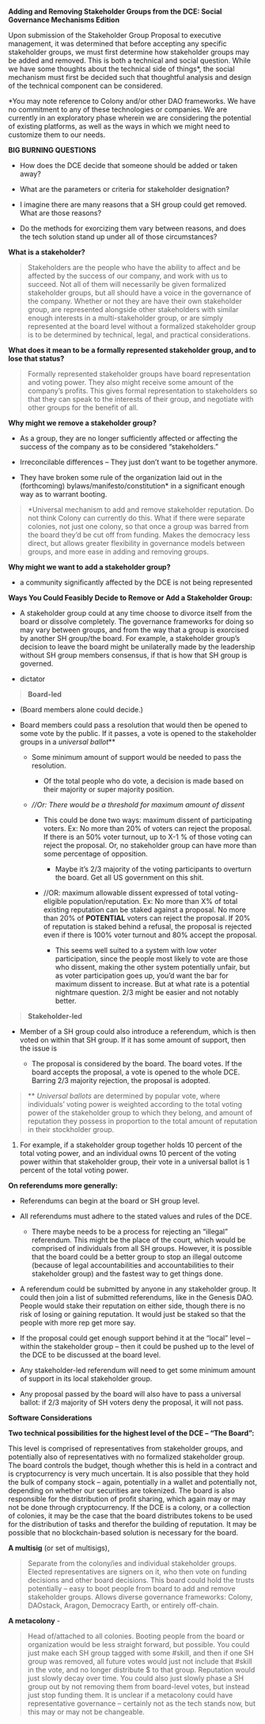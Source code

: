 **Adding and Removing Stakeholder Groups from the DCE: Social Governance
Mechanisms Edition**

Upon submission of the Stakeholder Group Proposal to executive management, it
was determined that before accepting any specific stakeholder groups, we must
first determine how stakeholder groups may be added and removed. This is both a
technical and social question. While we have some thoughts about the technical
side of things\*, the social mechanism must first be decided such that
thoughtful analysis and design of the technical component can be considered.

\*You may note reference to Colony and/or other DAO frameworks. We have no
commitment to any of these technologies or companies. We are currently in an
exploratory phase wherein we are considering the potential of existing
platforms, as well as the ways in which we might need to customize them to our
needs.

**BIG BURNING QUESTIONS**

-   How does the DCE decide that someone should be added or taken away?

-   What are the parameters or criteria for stakeholder designation?

-   I imagine there are many reasons that a SH group could get removed. What are
    those reasons?

-   Do the methods for exorcizing them vary between reasons, and does the tech
    solution stand up under all of those circumstances?

**What is a stakeholder?**

>   Stakeholders are the people who have the ability to affect and be affected
>   by the success of our company, and work with us to succeed. Not all of them
>   will necessarily be given formalized stakeholder groups, but all should have
>   a voice in the governance of the company. Whether or not they are have their
>   own stakeholder group, are represented alongside other stakeholders with
>   similar enough interests in a multi-stakeholder group, or are simply
>   represented at the board level without a formalized stakeholder group is to
>   be determined by technical, legal, and practical considerations.

**What does it mean to be a formally represented stakeholder group, and to lose
that status?**

>   Formally represented stakeholder groups have board representation and voting
>   power. They also might receive some amount of the company’s profits. This
>   gives formal representation to stakeholders so that they can speak to the
>   interests of their group, and negotiate with other groups for the benefit of
>   all. 

**Why might we remove a stakeholder group?**

-   As a group, they are no longer sufficiently affected or affecting the
    success of the company as to be considered “stakeholders.”

-   Irreconcilable differences – They just don’t want to be together anymore.

-   They have broken some rule of the organization laid out in the (forthcoming)
    bylaws/manifesto/constitution\* in a significant enough way as to warrant
    booting.

>   \*Universal mechanism to add and remove stakeholder reputation. Do not think
>   Colony can currently do this. What if there were separate colonies, not just
>   one colony, so that once a group was barred from the board they’d be cut off
>   from funding. Makes the democracy less direct, but allows greater
>   flexibility in governance models between groups, and more ease in adding and
>   removing groups.

**Why might we want to add a stakeholder group?**

-   a community significantly affected by the DCE is not being represented

**Ways You Could Feasibly Decide to Remove or Add a Stakeholder Group:**

-   A stakeholder group could at any time choose to divorce itself from the
    board or dissolve completely. The governance frameworks for doing so may
    vary between groups, and from the way that a group is exorcised by another
    SH group/the board. For example, a stakeholder group’s decision to leave the
    board might be unilaterally made by the leadership without SH group members
    consensus, if that is how that SH group is governed.

-   dictator

>   **Board-led**

-   (Board members alone could decide.)

-   Board members could pass a resolution that would then be opened to some vote
    by the public. If it passes, a vote is opened to the stakeholder groups in a
    *universal ballot*\*\*

    -   Some minimum amount of support would be needed to pass the resolution.

        -   Of the total people who do vote, a decision is made based on their
            majority or super majority position.

    -   *//Or: There would be a threshold for maximum amount of dissent*

        -   This could be done two ways: maximum dissent of participating
            voters. Ex: No more than 20% of voters can reject the proposal. If
            there is an 50% voter turnout, up to X-1 % of those voting can
            reject the proposal. Or, no stakeholder group can have more than
            some percentage of opposition.

            -   Maybe it’s 2/3 majority of the voting participants to overturn
                the board. Get all US government on this shit.

        -   //OR: maximum allowable dissent expressed of total voting-eligible
            population/reputation. Ex: No more than X% of total existing
            reputation can be staked against a proposal. No more than 20% of
            **POTENTIAL** voters can reject the proposal. If 20% of reputation
            is staked behind a refusal, the proposal is rejected even if there
            is 100% voter turnout and 80% accept the proposal.

            -   This seems well suited to a system with low voter participation,
                since the people most likely to vote are those who dissent,
                making the other system potentially unfair, but as voter
                participation goes up, you’d want the bar for maximum dissent to
                increase. But at what rate is a potential nightmare question.
                2/3 might be easier and not notably better.

>   **Stakeholder-led**

-   Member of a SH group could also introduce a referendum, which is then voted
    on within that SH group. If it has some amount of support, then the issue is

    -   The proposal is considered by the board. The board votes. If the board
        accepts the proposal, a vote is opened to the whole DCE. Barring 2/3
        majority rejection, the proposal is adopted.

>   \*\* *Universal ballots* are determined by popular vote, where individuals’
>   voting power is weighted according to the total voting power of the
>   stakeholder group to which they belong, and amount of reputation they
>   possess in proportion to the total amount of reputation in their stockholder
>   group.

1.  For example, if a stakeholder group together holds 10 percent of the total
    voting power, and an individual owns 10 percent of the voting power within
    that stakeholder group, their vote in a universal ballot is 1 percent of the
    total voting power.

**On referendums more generally:**

-   Referendums can begin at the board or SH group level.

-   All referendums must adhere to the stated values and rules of the DCE.

    -   There maybe needs to be a process for rejecting an “illegal” referendum.
        This might be the place of the court, which would be comprised of
        individuals from all SH groups. However, it is possible that the board
        could be a better group to stop an illegal outcome (because of legal
        accountabilities and accountabilities to their stakeholder group) and
        the fastest way to get things done.

-   A referendum could be submitted by anyone in any stakeholder group. It could
    then join a list of submitted referendums, like in the Genesis DAO. People
    would stake their reputation on either side, though there is no risk of
    losing or gaining reputation. It would just be staked so that the people
    with more rep get more say.

-   If the proposal could get enough support behind it at the “local” level –
    within the stakeholder group – then it could be pushed up to the level of
    the DCE to be discussed at the board level.

-   Any stakeholder-led referendum will need to get some minimum amount of
    support in its local stakeholder group.

-   Any proposal passed by the board will also have to pass a universal ballot:
    if 2/3 majority of SH voters deny the proposal, it will not pass.

**Software Considerations**

**Two technical possibilities for the highest level of the DCE – “The Board”:**

This level is comprised of representatives from stakeholder groups, and
potentially also of representatives with no formalized stakeholder group. The
board controls the budget, though whether this is held in a contract and is
cryptocurrency is very much uncertain. It is also possible that they hold the
bulk of company stock – again, potentially in a wallet and potentially not,
depending on whether our securities are tokenized. The board is also responsible
for the distribution of profit sharing, which again may or may not be done
through cryptocurrency. If the DCE is a colony, or a collection of colonies, it
may be the case that the board distributes tokens to be used for the
distribution of tasks and therefor the building of reputation. It may be
possible that no blockchain-based solution is necessary for the board.

**A multisig** (or set of multisigs),

>   Separate from the colony/ies and individual stakeholder groups. Elected
>   representatives are signers on it, who then vote on funding decisions and
>   other board decisions. This board could hold the trusts potentially – easy
>   to boot people from board to add and remove stakeholder groups. Allows
>   diverse governance frameworks: Colony, DAOstack, Aragon, Democracy Earth, or
>   entirely off-chain.

**A metacolony** -

>   Head of/attached to all colonies. Booting people from the board or
>   organization would be less straight forward, but possible. You could just
>   make each SH group tagged with some \#skill, and then if one SH group was
>   removed, all future votes would just not include that \#skill in the vote,
>   and no longer distribute \$ to that group. Reputation would just slowly
>   decay over time. You could also just slowly phase a SH group out by not
>   removing them from board-level votes, but instead just stop funding them. It
>   is unclear if a metacolony could have representative governance – certainly
>   not as the tech stands now, but this may or may not be changeable.
